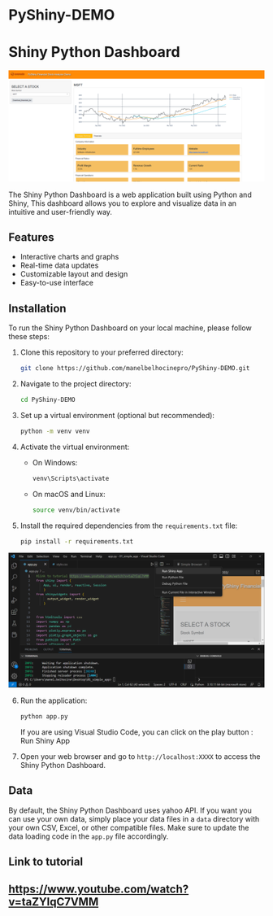 # PyShiny-DEMO
# Shiny Python Dashboard

![Shiny Python Dashboard](dashboard.png)

The Shiny Python Dashboard is a web application built using Python and Shiny, This dashboard allows you to explore and visualize data in an intuitive and user-friendly way.

## Features

- Interactive charts and graphs
- Real-time data updates
- Customizable layout and design
- Easy-to-use interface

## Installation

To run the Shiny Python Dashboard on your local machine, please follow these steps:

1. Clone this repository to your preferred directory:

   ```bash
   git clone https://github.com/manelbelhocinepro/PyShiny-DEMO.git
   ```

2. Navigate to the project directory:

   ```bash
   cd PyShiny-DEMO
   ```

3. Set up a virtual environment (optional but recommended):

   ```bash
   python -m venv venv
   ```

4. Activate the virtual environment:

   - On Windows:

     ```bash
     venv\Scripts\activate
     ```

   - On macOS and Linux:

     ```bash
     source venv/bin/activate
     ```

5. Install the required dependencies from the `requirements.txt` file:

   ```bash
   pip install -r requirements.txt
   ```
  ![Shiny Python Dashboard2](dashboard2.png)

6. Run the application:

   ```bash
   python app.py
   ```
   If you are using Visual Studio Code, you can click on the play button : Run Shiny App

7. Open your web browser and go to `http://localhost:XXXX` to access the Shiny Python Dashboard.

## Data

By default, the Shiny Python Dashboard uses yahoo API. If you want you can use your own data, simply place your data files in a `data` directory with your own CSV, Excel, or other compatible files. Make sure to update the data loading code in the `app.py` file accordingly.


## Link to tutorial

https://www.youtube.com/watch?v=taZYIqC7VMM
---

